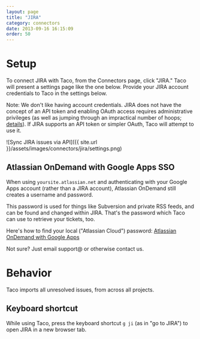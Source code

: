 ```yaml
---
layout: page
title: "JIRA"
category: connectors
date: 2013-09-16 16:15:09
order: 50
---
```


# Setup

To connect JIRA with Taco, from the Connectors page, click "JIRA."
Taco will present a settings page like the one below. Provide your
JIRA account credentials to Taco in the settings below.

Note: We don't like having account credentials. JIRA does not have the
concept of an API token and enabling OAuth access requires
administrative privileges (as well as jumping through an impractical
number of hoops; [details](https://developer.atlassian.com/display/JIRADEV/JIRA+REST+API+Example+-+Basic+Authentication)). 
If JIRA supports an API token or simpler OAuth, Taco will attempt to use
it. 

![Sync JIRA issues via API]({{ site.url }}/assets/images/connectors/jira/settings.png)


## Atlassian OnDemand with Google Apps SSO

When using `yoursite.atlassian.net` and authenticating with your Google
Apps account (rather than a JIRA account), Atlassian OnDemand still
creates a username and password.

This password is used for things like Subversion and private RSS feeds,
and can be found and changed within JIRA. That's the password which
Taco can use to retrieve your tickets, too.

Here's how to find your local ("Atlassian Cloud") password: 
[Atlassian OnDemand with Google Apps](https://confluence.atlassian.com/display/Cloud/Logging+in+to+your+JIRA+or+Confluence+Cloud+Instance#LoggingintoyourJIRAorConfluenceCloudInstance-InstanceswithGoogleAppsintegration)

Not sure? Just email support@ or otherwise contact us.

# Behavior

Taco imports all unresolved issues, from across all projects.

## Keyboard shortcut

While using Taco, press the keyboard shortcut `g ji` (as in "go to
JIRA") to open JIRA in a new browser tab.
